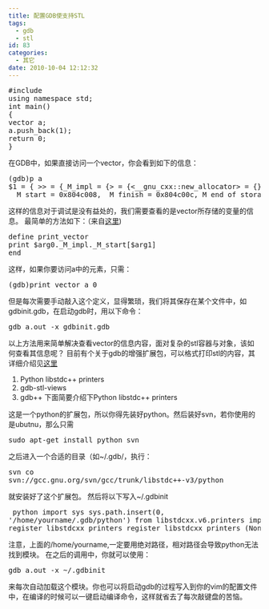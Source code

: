 ```yaml
---
title: 配置GDB使支持STL
tags:
  - gdb
  - stl
id: 83
categories:
  - 其它
date: 2010-10-04 12:12:32
---
```


<pre name="code" class="c++">
#include
using namespace std;
int main()
{
vector a;
a.push_back(1);
return 0;
}</pre>
在GDB中，如果直接访问一个vector，你会看到如下的信息：
<pre name="code" class="c++">
(gdb)p a
$1 = { &gt;&gt; = {_M_impl = {&gt; = {&lt;__gnu_cxx::new_allocator&gt; = {}, },
 _M_start = 0x804c008, _M_finish = 0x804c00c,_M_end_of_storage = 0x804c00c}}, }
</pre>
这样的信息对于调试是没有益处的，我们需要查看的是vector所存储的变量的信息。
最简单的方法如下：（来自[这里](http://bbs.chinaunix.net/viewthread.php?tid=878006))
<pre name="code" class="c++">define print_vector
print $arg0._M_impl._M_start[$arg1]
end</pre>
这样，如果你要访问a中的元素，只需：
<pre name="code" class="c++">(gdb)print_vector a 0</pre>
但是每次需要手动敲入这个定义，显得繁琐，我们将其保存在某个文件中，如gdbinit.gdb，在启动gdb时，用以下命令：
<pre name="code" class="c++">gdb a.out -x gdbinit.gdb</pre>

以上方法用来简单解决查看vector的信息内容，面对复杂的stl容器与对象，该如何查看其信息呢？
目前有个关于gdb的增强扩展包，可以格式打印stl的内容，其详细介绍见[这里](http://sourceware.org/gdb/wiki/STLSupport)

1.  Python libstdc++ printers
2.  gdb-stl-views
3.  gdb++
        下面简要介绍下Python libstdc++ printers

这是一个python的扩展包，所以你得先装好python。然后装好svn，若你使用的是ubutnu，那么只需
           <pre name="code" class="c++">sudo apt-get install python svn</pre>
           之后进入一个合适的目录（如~/.gdb/，执行：
           <pre name="code" class="c++">svn co svn://gcc.gnu.org/svn/gcc/trunk/libstdc++-v3/python</pre>
           就安装好了这个扩展包。
           然后将以下写入~/.gdbinit
          <pre name="code" class="python">
python
import sys
sys.path.insert(0, '/home/yourname/.gdb/python')
from libstdcxx.v6.printers import register_libstdcxx_printers
register_libstdcxx_printers (None)
end</pre>
 注意，上面的/home/yourname,一定要用绝对路径，相对路径会导致python无法找到模块。
在之后的调用中，你就可以使用：
<pre name="code" class="c++">gdb a.out -x ~/.gdbinit</pre>
来每次自动加载这个模块。你也可以将启动gdb的过程写入到你的vim的配置文件中，在编译的时候可以一键启动编译命令，这样就省去了每次敲键盘的苦恼。
       